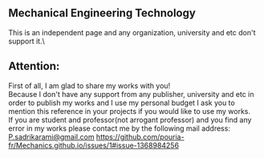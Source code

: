 ## Mechanical Engineering Technology
This is an independent page and any organization, university and etc don't support it.\
## **Attention:**
First of all, I am glad to share my works with you!\
Because I don't have any support from any publisher, university and etc in order to publish my works and I use my personal budget I ask you to mention this reference in your projects if you would like to use my works.\
If you are student and professor(not arrogant professor) and you find any error in my works please contact me by the following mail address:\
P.sadrikarami@gmail.com
https://github.com/pouria-fr/Mechanics.github.io/issues/1#issue-1368984256
